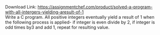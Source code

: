 Download Link: https://assignmentchef.com/product/solved-a-program-with-all-intergers-yielding-aresult-of-1
<br>
Write a C program. All positive integers eventually yield a result of 1 when the following process is applied- if integer is even divide by 2, if integer is odd times by3 and add 1, repeat for resulting value.